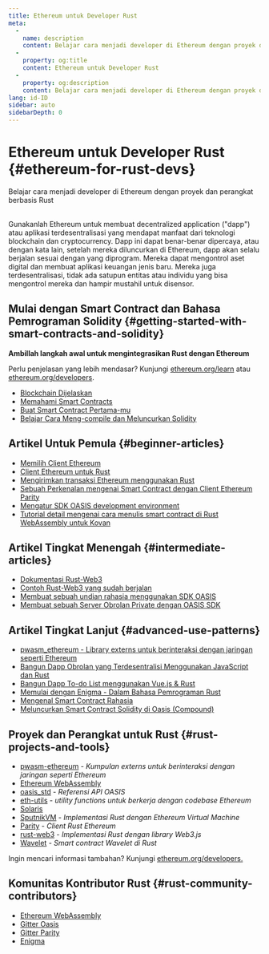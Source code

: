 ```yaml
---
title: Ethereum untuk Developer Rust
meta:
  - 
    name: description
    content: Belajar cara menjadi developer di Ethereum dengan proyek dan perangkat berbasis Rust
  - 
    property: og:title
    content: Ethereum untuk Developer Rust
  - 
    property: og:description
    content: Belajar cara menjadi developer di Ethereum dengan proyek dan perangkat berbasis Rust
lang: id-ID
sidebar: auto
sidebarDepth: 0
---
```


# Ethereum untuk Developer Rust {#ethereum-for-rust-devs}

<div class="featured">Belajar cara menjadi developer di Ethereum dengan proyek dan perangkat berbasis Rust</div><br>

Gunakanlah Ethereum untuk membuat decentralized application ("dapp") atau aplikasi terdesentralisasi yang mendapat manfaat dari teknologi blockchain dan cryptocurrency. Dapp ini dapat benar-benar dipercaya, atau dengan kata lain, setelah mereka diluncurkan di Ethereum, dapp akan selalu berjalan sesuai dengan yang diprogram. Mereka dapat mengontrol aset digital dan membuat aplikasi keuangan jenis baru. Mereka juga terdesentralisasi, tidak ada satupun entitas atau individu yang bisa mengontrol mereka dan hampir mustahil untuk disensor.

## Mulai dengan Smart Contract dan Bahasa Pemrograman Solidity {#getting-started-with-smart-contracts-and-solidity}

**Ambillah langkah awal untuk mengintegrasikan Rust dengan Ethereum**

Perlu penjelasan yang lebih mendasar? Kunjungi [ethereum.org/learn](/id/learn/) atau [ethereum.org/developers](/id/developers/).

- [Blockchain Dijelaskan](https://kauri.io/article/d55684513211466da7f8cc03987607d5/blockchain-explained)
- [Memahami Smart Contracts](https://kauri.io/article/e4f66c6079e74a4a9b532148d3158188/ethereum-101-part-5-the-smart-contract)
- [Buat Smart Contract Pertama-mu](https://kauri.io/article/124b7db1d0cf4f47b414f8b13c9d66e2/remix-ide-your-first-smart-contract)
- [Belajar Cara Meng-compile dan Meluncurkan Solidity](https://kauri.io/article/973c5f54c4434bb1b0160cff8c695369/understanding-smart-contract-compilation-and-deployment)

## Artikel Untuk Pemula {#beginner-articles}

- [Memilih Client Ethereum](https://www.trufflesuite.com/docs/truffle/reference/choosing-an-ethereum-client)
- [Client Ethereum untuk Rust](https://wiki.parity.io/Setup)
- [Mengirimkan transaksi Ethereum menggunakan Rust](https://kauri.io/article/97c85229c66445759bb0ce642224d364/sending-ethereum-transactions-with-rust)
- [Sebuah Perkenalan mengenai Smart Contract dengan Client Ethereum Parity](https://wiki.parity.io/Smart-Contracts)
- [Mengatur SDK OASIS development environment](https://docs.oasis.dev/quickstart.html#set-up-the-oasis-sdk)
- [Tutorial detail mengenai cara menulis smart contract di Rust WebAssembly untuk Kovan](https://github.com/paritytech/pwasm-tutorial)

## Artikel Tingkat Menengah {#intermediate-articles}

- [Dokumentasi Rust-Web3](https://tomusdrw.github.io/rust-web3/web3/index.html)
- [Contoh Rust-Web3 yang sudah berjalan](https://github.com/tomusdrw/rust-web3/blob/master/examples)
- [Membuat sebuah undian rahasia menggunakan SDK OASIS](https://docs.oasis.dev/tutorials/ballot.html#prerequisites)
- [Membuat sebuah Server Obrolan Private dengan OASIS SDK](https://docs.oasis.dev/tutorials/messaging.html#prerequisites)

## Artikel Tingkat Lanjut {#advanced-use-patterns}

- [pwasm_ethereum - Library externs untuk berinteraksi dengan jaringan seperti Ethereum](https://paritytech.github.io/pwasm-ethereum/pwasm_ethereum/)
- [Bangun Dapp Obrolan yang Terdesentralisi Menggunakan JavaScript dan Rust](https://medium.com/perlin-network/build-a-decentralized-chat-using-javascript-rust-webassembly-c775f8484b52)
- [Bangun Dapp To-do List menggunakan Vue.js & Rust ](https://medium.com/@jjmace01/build-a-decentralized-todo-app-using-vue-js-rust-webassembly-5381a1895beb)
- [Memulai dengan Enigma - Dalam Bahasa Pemrograman Rust](https://blog.enigma.co/getting-started-with-discovery-the-rust-programming-language-4d1e0b06de15)
- [Mengenal Smart Contract Rahasia](https://blog.enigma.co/getting-started-with-enigma-an-intro-to-secret-contracts-cdba4fe501c2)
- [Meluncurkan Smart Contract Solidity di Oasis (Compound)](https://docs.oasis.dev/tutorials/deploy-solidity.html#deploy-using-truffle)

## Proyek dan Perangkat untuk Rust {#rust-projects-and-tools}

- [pwasm-ethereum](https://github.com/paritytech/pwasm-ethereum) - _Kumpulan externs untuk berinteraksi dengan jaringan seperti Ethereum_
- [Ethereum WebAssembly](https://ewasm.readthedocs.io/en/mkdocs/)
- [oasis_std](https://docs.rs/oasis-std/0.2.7/oasis_std/) - _Referensi API OASIS_
- [eth-utils](https://github.com/ethereum/eth-utils/) - _utility functions untuk berkerja dengan codebase Ethereum_
- [Solaris](https://github.com/paritytech/sol-rs)
- [SputnikVM](https://github.com/sorpaas/rust-evm) - _Implementasi Rust dengan Ethereum Virtual Machine_
- [Parity](https://github.com/paritytech/parity-ethereum) - _Client Rust Ethereum_
- [rust-web3](https://github.com/tomusdrw/rust-web3) - _Implementasi Rust dengan library Web3.js_
- [Wavelet](https://wavelet.perlin.net/docs/smart-contracts) - _Smart contract Wavelet di Rust_

Ingin mencari informasi tambahan? Kunjungi [ethereum.org/developers.](/id/developers/)

## Komunitas Kontributor Rust {#rust-community-contributors}

- [Ethereum WebAssembly](https://gitter.im/ewasm/Lobby)
- [Gitter Oasis](https://gitter.im/Oasis-official/Lobby)
- [Gitter Parity](https://gitter.im/paritytech/parity)
- [Enigma](https://discord.gg/SJK32GY)
